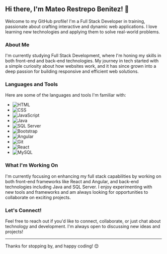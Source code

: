 ## Hi there, I'm Mateo Restrepo Benitez! 👋

Welcome to my GitHub profile! I'm a Full Stack Developer in training, passionate about crafting interactive and dynamic web applications. I love learning new technologies and applying them to solve real-world problems.

### About Me

I'm currently studying Full Stack Development, where I'm honing my skills in both front-end and back-end technologies. My journey in tech started with a simple curiosity about how websites work, and it has since grown into a deep passion for building responsive and efficient web solutions.

### Languages and Tools

Here are some of the languages and tools I'm familiar with:

- ![HTML](https://img.shields.io/badge/-HTML5-E34F26?style=flat&logo=html5&logoColor=white)  
- ![CSS](https://img.shields.io/badge/-CSS3-1572B6?style=flat&logo=css3&logoColor=white)  
- ![JavaScript](https://img.shields.io/badge/-JavaScript-F7DF1E?style=flat&logo=javascript&logoColor=black)  
- ![Java](https://img.shields.io/badge/-Java-007396?style=flat&logo=java&logoColor=white)  
- ![SQL Server](https://img.shields.io/badge/-SQL%20Server-CC2927?style=flat&logo=microsoft-sql-server&logoColor=white)  
- ![Bootstrap](https://img.shields.io/badge/-Bootstrap-563D7C?style=flat&logo=bootstrap&logoColor=white)  
- ![Angular](https://img.shields.io/badge/-Angular-DD0031?style=flat&logo=angular&logoColor=white)  
- ![Git](https://img.shields.io/badge/-Git-F05032?style=flat&logo=git&logoColor=white)  
- ![React](https://img.shields.io/badge/-React-61DAFB?style=flat&logo=react&logoColor=black)  
- ![MySQL](https://img.shields.io/badge/-MySQL-4479A1?style=flat&logo=mysql&logoColor=white)  

### What I'm Working On

I'm currently focusing on enhancing my full stack capabilities by working on both front-end frameworks like React and Angular, and back-end technologies including Java and SQL Server. I enjoy experimenting with new tools and frameworks and am always looking for opportunities to collaborate on exciting projects.

### Let's Connect!

Feel free to reach out if you'd like to connect, collaborate, or just chat about technology and development. I'm always open to discussing new ideas and projects!

---

Thanks for stopping by, and happy coding! 😊
